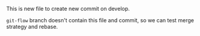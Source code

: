 This is new file to create new commit on develop.

`git-flow` branch doesn't contain this file and commit, so we can test merge strategy and rebase.
